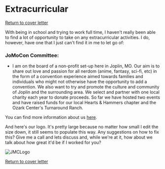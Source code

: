 # Extracurricular

[Return to cover letter](https://github.com/SJTapia/resume/tree/main)

With being in school and trying to work full time, I haven't really been able to find a lot of opportunity to take on any extracurricular activities. I do, however, have one that I just can't find it in me to let go of:

### JoMoCon Committee:
- I am on the board of a non-profit set-up here in Joplin, MO. Our aim is to share out love and passion for all nerdom (anime, fantasy, sci-fi, etc) in the form of a convention experience aimed towards families and individuals who might not otherwise have the opportunity to add a convention. We also want to try and promote the culture and community of Joplin and the surrounding area. We select and partner with one local charity each year to donate proceeds. So far we have hosted two events and have raised funds for our local Hearts & Hammers chapter and the Ozark Center's Turnaround Ranch.

You can find more information about us [here](https://www.jomocon.org).

And here's our logo. It's pretty large because no matter how small I edit the size down, it still seems to populate this way. Any suggestions on how to fix this? Give me a call and lets discuss and, while we're at it, how about we talk about how great it'd be if I worked for you?

![JMCLogo](https://user-images.githubusercontent.com/116113806/197320448-a08df63d-325a-47cd-8c59-219780b77260.png)

[Return to cover letter](https://github.com/SJTapia/resume/tree/main)
